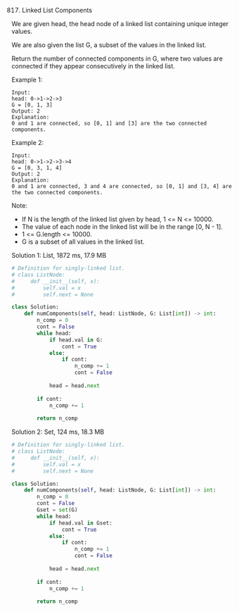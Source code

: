 817. Linked List Components

We are given head, the head node of a linked list containing unique integer values.

We are also given the list G, a subset of the values in the linked list.

Return the number of connected components in G, where two values are connected if they appear consecutively in the linked list.

Example 1:
```
Input: 
head: 0->1->2->3
G = [0, 1, 3]
Output: 2
Explanation: 
0 and 1 are connected, so [0, 1] and [3] are the two connected components.
```

Example 2:
```
Input: 
head: 0->1->2->3->4
G = [0, 3, 1, 4]
Output: 2
Explanation: 
0 and 1 are connected, 3 and 4 are connected, so [0, 1] and [3, 4] are the two connected components.
```

Note:

* If N is the length of the linked list given by head, 1 <= N <= 10000.
* The value of each node in the linked list will be in the range [0, N - 1].
* 1 <= G.length <= 10000.
* G is a subset of all values in the linked list.

Solution 1: List, 1872 ms, 17.9 MB
```python
# Definition for singly-linked list.
# class ListNode:
#     def __init__(self, x):
#         self.val = x
#         self.next = None

class Solution:
    def numComponents(self, head: ListNode, G: List[int]) -> int:
        n_comp = 0
        cont = False
        while head:
            if head.val in G:
                cont = True
            else:
                if cont:
                    n_comp += 1
                    cont = False
            
            head = head.next
            
        if cont:
            n_comp += 1
        
        return n_comp
```

Solution 2: Set, 124 ms, 18.3 MB
```python
# Definition for singly-linked list.
# class ListNode:
#     def __init__(self, x):
#         self.val = x
#         self.next = None

class Solution:
    def numComponents(self, head: ListNode, G: List[int]) -> int:
        n_comp = 0
        cont = False
        Gset = set(G)
        while head:
            if head.val in Gset:
                cont = True
            else:
                if cont:
                    n_comp += 1
                    cont = False
            
            head = head.next
            
        if cont:
            n_comp += 1
        
        return n_comp
```

